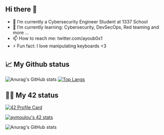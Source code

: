 Hi there 👋
---------------------


- 🔭 I’m currently a Cybersecurity Engineer Student at 1337 School
- 🌱 I’m currently learning: Cybersecurity, DevSecOps, Red teaming and more ...
- 📫 How to reach me: twitter.com/ayoub0x1
- ⚡ Fun fact: I love manipulating keyboards <3


## 📈 My Github status

![Anurag's GitHub stats](https://github-readme-stats.vercel.app/api?username=ayoub0x1&show_icons=true&theme=radical)
[![Top Langs](https://github-readme-stats.vercel.app/api/top-langs/?username=ayoub0x1&layout=compact&theme=radical)](https://github.com/ayoub0x1/Ayoub0x1/blob/main/README.md)


## 👨‍💻 My 42 status


[![42 Profile Card](https://1337-readme.vercel.app/api/profile?cursus=42&dark=true&login=aymoulou)](https://github.com/ayoub0x1/Ayoub0x1/blob/main/README.md)

[![aymoulou's 42 stats](https://badge42.herokuapp.com/api/stats/aymoulou)](https://github.com/ayoub0x1/Ayoub0x1/blob/main/README.md)

![Anurag's GitHub stats](https://awesome-github-stats.azurewebsites.net/user-stats/aymoulou?cardType=github&theme=radical)
